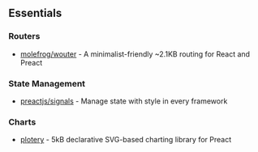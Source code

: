 ## Essentials

### Routers

- [molefrog/wouter](https://github.com/molefrog/wouter) - A minimalist-friendly ~2.1KB routing for React and Preact

### State Management
- [preactjs/signals](https://github.com/preactjs/signals) - Manage state with style in every framework 

### Charts 
- [plotery](https://shelacek.bitbucket.io/plotery) - 5kB declarative SVG-based charting library for Preact